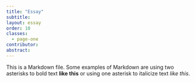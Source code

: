 ```yaml
---
title: "Essay" 
subtitle: 
layout: essay
order: 10
classes:
  - page-one
contributor:
abstract: 
---
```


This is a Markdown file. Some examples of Markdown are using two asterisks to bold text **like this** or using one asterisk to italicize text *like this*. 